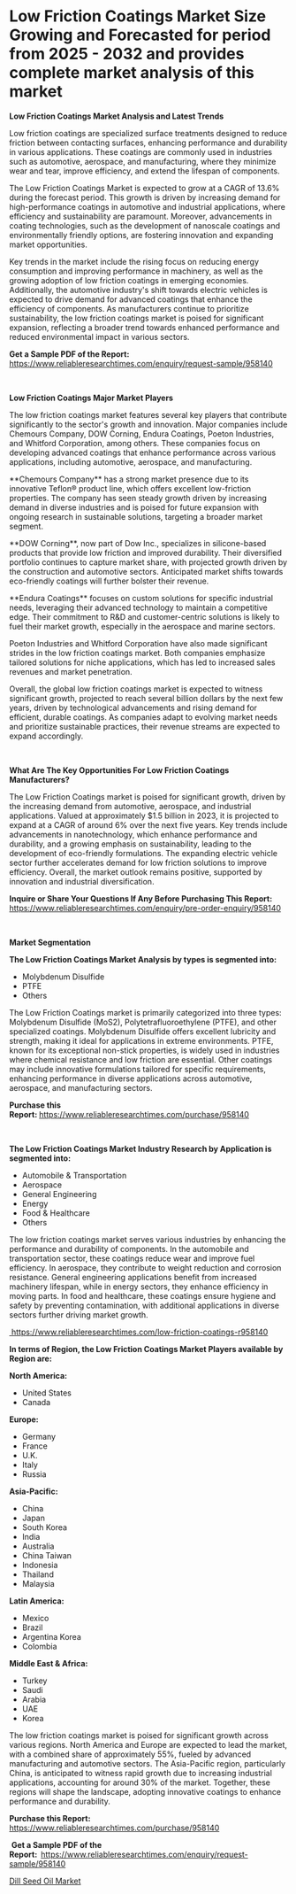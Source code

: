 <p><h1>Low Friction Coatings Market Size Growing and Forecasted for period from 2025 - 2032 and provides complete market analysis of this market</h1></p><p><strong>Low Friction Coatings Market Analysis and Latest Trends</strong></p>
<p><p>Low friction coatings are specialized surface treatments designed to reduce friction between contacting surfaces, enhancing performance and durability in various applications. These coatings are commonly used in industries such as automotive, aerospace, and manufacturing, where they minimize wear and tear, improve efficiency, and extend the lifespan of components.</p><p>The Low Friction Coatings Market is expected to grow at a CAGR of 13.6% during the forecast period. This growth is driven by increasing demand for high-performance coatings in automotive and industrial applications, where efficiency and sustainability are paramount. Moreover, advancements in coating technologies, such as the development of nanoscale coatings and environmentally friendly options, are fostering innovation and expanding market opportunities.</p><p>Key trends in the market include the rising focus on reducing energy consumption and improving performance in machinery, as well as the growing adoption of low friction coatings in emerging economies. Additionally, the automotive industry's shift towards electric vehicles is expected to drive demand for advanced coatings that enhance the efficiency of components. As manufacturers continue to prioritize sustainability, the low friction coatings market is poised for significant expansion, reflecting a broader trend towards enhanced performance and reduced environmental impact in various sectors.</p></p>
<p><strong>Get a Sample PDF of the Report:&nbsp;</strong> <a href="https://www.reliableresearchtimes.com/enquiry/request-sample/958140?utm_campaign=2229&utm_medium=2&utm_source=Github&utm_content=ia&utm_term=31012025&utm_id=low-friction-coatings">https://www.reliableresearchtimes.com/enquiry/request-sample/958140</a></p>
<p>&nbsp;</p>
<p><strong>Low Friction Coatings Major Market Players</strong></p>
<p><p>The low friction coatings market features several key players that contribute significantly to the sector's growth and innovation. Major companies include Chemours Company, DOW Corning, Endura Coatings, Poeton Industries, and Whitford Corporation, among others. These companies focus on developing advanced coatings that enhance performance across various applications, including automotive, aerospace, and manufacturing.</p><p>**Chemours Company** has a strong market presence due to its innovative Teflon® product line, which offers excellent low-friction properties. The company has seen steady growth driven by increasing demand in diverse industries and is poised for future expansion with ongoing research in sustainable solutions, targeting a broader market segment.</p><p>**DOW Corning**, now part of Dow Inc., specializes in silicone-based products that provide low friction and improved durability. Their diversified portfolio continues to capture market share, with projected growth driven by the construction and automotive sectors. Anticipated market shifts towards eco-friendly coatings will further bolster their revenue.</p><p>**Endura Coatings** focuses on custom solutions for specific industrial needs, leveraging their advanced technology to maintain a competitive edge. Their commitment to R&D and customer-centric solutions is likely to fuel their market growth, especially in the aerospace and marine sectors.</p><p>Poeton Industries and Whitford Corporation have also made significant strides in the low friction coatings market. Both companies emphasize tailored solutions for niche applications, which has led to increased sales revenues and market penetration.</p><p>Overall, the global low friction coatings market is expected to witness significant growth, projected to reach several billion dollars by the next few years, driven by technological advancements and rising demand for efficient, durable coatings. As companies adapt to evolving market needs and prioritize sustainable practices, their revenue streams are expected to expand accordingly.</p></p>
<p>&nbsp;</p>
<p><strong>What Are The Key Opportunities For Low Friction Coatings Manufacturers?</strong></p>
<p><p>The Low Friction Coatings market is poised for significant growth, driven by the increasing demand from automotive, aerospace, and industrial applications. Valued at approximately $1.5 billion in 2023, it is projected to expand at a CAGR of around 6% over the next five years. Key trends include advancements in nanotechnology, which enhance performance and durability, and a growing emphasis on sustainability, leading to the development of eco-friendly formulations. The expanding electric vehicle sector further accelerates demand for low friction solutions to improve efficiency. Overall, the market outlook remains positive, supported by innovation and industrial diversification.</p></p>
<p><strong>Inquire or Share Your Questions If Any Before Purchasing This Report:</strong> <a href="https://www.reliableresearchtimes.com/enquiry/pre-order-enquiry/958140?utm_campaign=2229&utm_medium=2&utm_source=Github&utm_content=ia&utm_term=31012025&utm_id=low-friction-coatings">https://www.reliableresearchtimes.com/enquiry/pre-order-enquiry/958140</a></p>
<p>&nbsp;</p>
<p><strong>Market Segmentation</strong></p>
<p><strong>The Low Friction Coatings Market Analysis by types is segmented into:</strong></p>
<p><ul><li>Molybdenum Disulfide</li><li>PTFE</li><li>Others</li></ul></p>
<p><p>The Low Friction Coatings market is primarily categorized into three types: Molybdenum Disulfide (MoS2), Polytetrafluoroethylene (PTFE), and other specialized coatings. Molybdenum Disulfide offers excellent lubricity and strength, making it ideal for applications in extreme environments. PTFE, known for its exceptional non-stick properties, is widely used in industries where chemical resistance and low friction are essential. Other coatings may include innovative formulations tailored for specific requirements, enhancing performance in diverse applications across automotive, aerospace, and manufacturing sectors.</p></p>
<p><strong>Purchase this Report:&nbsp;</strong><a href="https://www.reliableresearchtimes.com/purchase/958140?utm_campaign=2229&utm_medium=2&utm_source=Github&utm_content=ia&utm_term=31012025&utm_id=low-friction-coatings">https://www.reliableresearchtimes.com/purchase/958140</a></p>
<p>&nbsp;</p>
<p><strong>The Low Friction Coatings Market Industry Research by Application is segmented into:</strong></p>
<p><ul><li>Automobile & Transportation</li><li>Aerospace</li><li>General Engineering</li><li>Energy</li><li>Food & Healthcare</li><li>Others</li></ul></p>
<p><p>The low friction coatings market serves various industries by enhancing the performance and durability of components. In the automobile and transportation sector, these coatings reduce wear and improve fuel efficiency. In aerospace, they contribute to weight reduction and corrosion resistance. General engineering applications benefit from increased machinery lifespan, while in energy sectors, they enhance efficiency in moving parts. In food and healthcare, these coatings ensure hygiene and safety by preventing contamination, with additional applications in diverse sectors further driving market growth.</p></p>
<p><a href="https://www.reliableresearchtimes.com/low-friction-coatings-r958140?utm_campaign=2229&utm_medium=2&utm_source=Github&utm_content=ia&utm_term=31012025&utm_id=low-friction-coatings">&nbsp;https://www.reliableresearchtimes.com/low-friction-coatings-r958140</a></p>
<p><strong>In terms of Region, the Low Friction Coatings Market Players available by Region are:</strong></p>
<p>
    <p> <strong> North America: </strong>
        <ul>
            <li>United States</li>
            <li>Canada</li>
        </ul>
        </p> 
    <p> <strong> Europe: </strong>
        <ul>
            <li>Germany</li>
            <li>France</li>
            <li>U.K.</li>
            <li>Italy</li>
            <li>Russia</li>
        </ul>
        </p> 
    <p> <strong> Asia-Pacific: </strong>
        <ul>
            <li>China</li>
            <li>Japan</li>
            <li>South Korea</li>
            <li>India</li>
            <li>Australia</li>
            <li>China Taiwan</li>
            <li>Indonesia</li>
            <li>Thailand</li>
            <li>Malaysia</li>
        </ul>
        </p> 
    <p> <strong> Latin America: </strong>
        <ul>
            <li>Mexico</li>
            <li>Brazil</li>
            <li>Argentina Korea</li>
            <li>Colombia</li>
        </ul>
        </p> 
    <p> <strong> Middle East & Africa: </strong>
        <ul>
            <li>Turkey</li>
            <li>Saudi</li>
            <li>Arabia</li>
            <li>UAE</li>
            <li>Korea</li>
        </ul>
    </p>
    </p>
<p><p>The low friction coatings market is poised for significant growth across various regions. North America and Europe are expected to lead the market, with a combined share of approximately 55%, fueled by advanced manufacturing and automotive sectors. The Asia-Pacific region, particularly China, is anticipated to witness rapid growth due to increasing industrial applications, accounting for around 30% of the market. Together, these regions will shape the landscape, adopting innovative coatings to enhance performance and durability.</p></p>
<p><strong>Purchase this Report: </strong><a href="https://www.reliableresearchtimes.com/purchase/958140?utm_campaign=2229&utm_medium=2&utm_source=Github&utm_content=ia&utm_term=31012025&utm_id=low-friction-coatings">https://www.reliableresearchtimes.com/purchase/958140</a></p>
<p>&nbsp;<strong>Get a Sample PDF of the Report:&nbsp;&nbsp;</strong><a href="https://www.reliableresearchtimes.com/enquiry/request-sample/958140?utm_campaign=2229&utm_medium=2&utm_source=Github&utm_content=ia&utm_term=31012025&utm_id=low-friction-coatings">https://www.reliableresearchtimes.com/enquiry/request-sample/958140</a></p>
<p><strong></strong></p>
<p><p><a href="https://github.com/DianaWilson796/Market-Research-Report-List-1/blob/main/dill-seed-oil-market.md?utm_campaign=2229&utm_medium=2&utm_source=Github&utm_content=ia&utm_term=31012025&utm_id=low-friction-coatings">Dill Seed Oil Market</a></p></p>